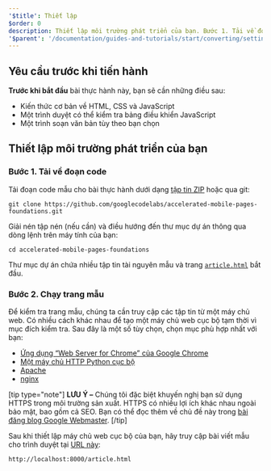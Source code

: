 ```yaml
---
'$title': Thiết lập
$order: 0
description: Thiết lập môi trường phát triển của bạn. Bước 1. Tải về đoạn code. Tải đoạn code mẫu cho bài thực hành dưới dạng tập tin ZIP hoặc qua git...
'$parent': '/documentation/guides-and-tutorials/start/converting/setting-up.md'
---
```


## Yêu cầu trước khi tiến hành

**Trước khi bắt đầu** bài thực hành này, bạn sẽ cần những điều sau:

- Kiến thức cơ bản về HTML, CSS và JavaScript
- Một trình duyệt có thể kiểm tra bảng điều khiển JavaScript
- Một trình soạn văn bản tùy theo bạn chọn

## Thiết lập môi trường phát triển của bạn

### Bước 1. Tải về đoạn code

Tải đoạn code mẫu cho bài thực hành dưới dạng [tập tin ZIP](https://github.com/googlecodelabs/accelerated-mobile-pages-foundations/archive/master.zip) hoặc qua git:

```shell
git clone https://github.com/googlecodelabs/accelerated-mobile-pages-foundations.git
```

Giải nén tập nén (nếu cần) và điều hướng đến thư mục dự án thông qua dòng lệnh trên máy tính của bạn:

```shell
cd accelerated-mobile-pages-foundations
```

Thư mục dự án chứa nhiều tập tin tài nguyên mẫu và trang [`article.html`](https://github.com/googlecodelabs/accelerated-mobile-pages-foundations/blob/master/article.html) bắt đầu.

### Bước 2. Chạy trang mẫu

Để kiểm tra trang mẫu, chúng ta cần truy cập các tập tin từ một máy chủ web. Có nhiều cách khác nhau để tạo một máy chủ web cục bộ tạm thời vì mục đích kiểm tra. Sau đây là một số tùy chọn, chọn mục phù hợp nhất với bạn:

- [Ứng dụng “Web Server for Chrome” của Google Chrome](https://chrome.google.com/webstore/detail/web-server-for-chrome/ofhbbkphhbklhfoeikjpcbhemlocgigb)
- [Một máy chủ HTTP Python cục bộ](https://developer.mozilla.org/en-US/docs/Learn/Common_questions/set_up_a_local_testing_server#Running_a_simple_local_HTTP_server)
- [Apache](https://httpd.apache.org/docs/2.4/getting-started.html)
- [nginx](http://nginx.org/)

[tip type="note"] **LƯU Ý –** Chúng tôi đặc biệt khuyến nghị bạn sử dụng HTTPS trong môi trường sản xuất. HTTPS có nhiều lợi ích khác nhau ngoài bảo mật, bao gồm cả SEO. Bạn có thể đọc thêm về chủ đề này trong [bài đăng blog Google Webmaster](https://webmasters.googleblog.com/2014/08/https-as-ranking-signal.html). [/tip]

Sau khi thiết lập máy chủ web cục bộ của bạn, hãy truy cập bài viết mẫu cho trình duyệt tại [URL này](http://localhost:8000/article.html):

```text
http://localhost:8000/article.html
```
